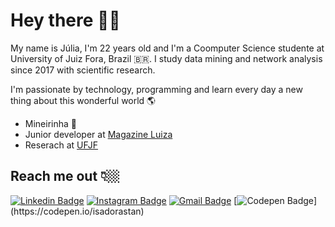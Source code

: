 # Hey there 👋🏽

My name is Júlia, I'm 22 years old and I'm a Coomputer Science studente at University of Juiz Fora, Brazil 🇧🇷. I study data mining and network analysis since 2017 with scientific research. 

I'm passionate by technology, programming and learn every day a new thing about this wonderful world 🌎

- Mineirinha 🧀
- Junior developer at [Magazine Luiza](https://ri.magazineluiza.com.br/ShowCanal/Quem-Somos?=urUqu4hANldyCLgMRgOsTw==)
- Reserach at [UFJF](https://www2.ufjf.br/ufjf/)

## Reach me out 👇🏼

[![Linkedin Badge](https://img.shields.io/badge/-LinkedIn-blue?style=flat-square&logo=Linkedin&logoColor=white&link=https://www.linkedin.com/in/juliavaladares/)](hhttps://www.linkedin.com/in/juliavaladares/) 
[![Instagram Badge](https://img.shields.io/badge/-Instagram-violet?style=flat-square&logo=Instagram&logoColor=white&link=https://www.instagram.com/juliaavaladaress/)](https://www.instagram.com/juliaavaladaress/) 
[![Gmail Badge](https://img.shields.io/badge/-julia.valadares@ice.ufjf.br-style=flat-square&logo=Gmail&logoColor=white&link=mailto:julia.valadares@ice.ufjf.br)](mailto:julia.valadares@ice.ufjf.br)
[![Codepen Badge](https://img.shields.io/badge/-Codepen-black?style=flat-square&logo=Codepen&logoColor=white&link=[https://codepen.io/isadorastan](https://codepen.io/isadorastan))](https://codepen.io/isadorastan)


